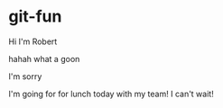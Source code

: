 # git-fun

Hi I'm Robert

hahah what a goon

I'm sorry

I'm going for for lunch today with my team! I can't wait!

